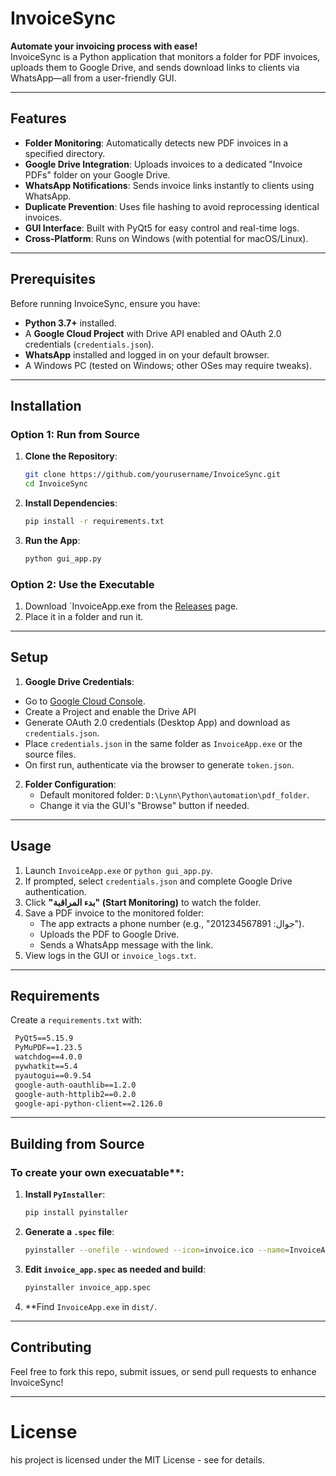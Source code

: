 # InvoiceSync

**Automate your invoicing process with ease!**  
InvoiceSync is a Python application that monitors a folder for PDF invoices, uploads them to Google Drive, and sends download links to clients via WhatsApp—all from a user-friendly GUI.

---

## Features
- **Folder Monitoring**: Automatically detects new PDF invoices in a specified directory.
- **Google Drive Integration**: Uploads invoices to a dedicated "Invoice PDFs" folder on your Google Drive.
- **WhatsApp Notifications**: Sends invoice links instantly to clients using WhatsApp.
- **Duplicate Prevention**: Uses file hashing to avoid reprocessing identical invoices.
- **GUI Interface**: Built with PyQt5 for easy control and real-time logs.
- **Cross-Platform**: Runs on Windows (with potential for macOS/Linux).

---

## Prerequisites
Before running InvoiceSync, ensure you have:
- **Python 3.7+** installed.
- A **Google Cloud Project** with Drive API enabled and OAuth 2.0 credentials (`credentials.json`).
- **WhatsApp** installed and logged in on your default browser.
- A Windows PC (tested on Windows; other OSes may require tweaks).

---

## Installation

### Option 1: Run from Source
1. **Clone the Repository**:
   ```bash
   git clone https://github.com/yourusername/InvoiceSync.git
   cd InvoiceSync
   ```
2. **Install Dependencies**:
   ```bash
   pip install -r requirements.txt
   ```
3. **Run the App**:
   ```bash
   python gui_app.py
   ```

### Option 2: Use the Executable
1. Download `InvoiceApp.exe from the [Releases]() page.
2. Place it in a folder and run it.

---

## Setup
1. **Google Drive Credentials**:
  - Go to [Google Cloud Console](https://console.cloud.google.com/).
  - Create a Project and enable the Drive API
  - Generate OAuth 2.0 credentials (Desktop App) and download as `credentials.json`.
  - Place `credentials.json` in the same folder as `InvoiceApp.exe` or the source files.
  - On first run, authenticate via the browser to generate `token.json`.
2. **Folder Configuration**:
    - Default monitored folder: `D:\Lynn\Python\automation\pdf_folder`.
    - Change it via the GUI's "Browse" button if needed.
   
---

## Usage

1. Launch `InvoiceApp.exe` or `python gui_app.py`.
2. If prompted, select `credentials.json` and complete Google Drive authentication.
3. Click **"بدء المراقبة" (Start Monitoring)** to watch the folder.
4. Save a PDF invoice to the monitored folder:
   - The app extracts a phone number (e.g., "جوال: 201234567891").
   - Uploads the PDF to Google Drive.
   - Sends a WhatsApp message with the link.
5. View logs in the GUI or `invoice_logs.txt`.

---

## Requirements
Create a `requirements.txt` with:

   ```txt
    PyQt5==5.15.9
    PyMuPDF==1.23.5
    watchdog==4.0.0
    pywhatkit==5.4
    pyautogui==0.9.54
    google-auth-oauthlib==1.2.0
    google-auth-httplib2==0.2.0
    google-api-python-client==2.126.0
   ```

---

## Building from Source
### To create your own execuatable**:
1. **Install `PyInstaller`**:
   ```bash
   pip install pyinstaller
   ```
2. **Generate a `.spec` file**:
   ```bash
   pyinstaller --onefile --windowed --icon=invoice.ico --name=InvoiceApp --add-data "main.py;." gui_app.py
   ```
3. **Edit `invoice_app.spec` as needed and build**:
   ```bash
   pyinstaller invoice_app.spec
   ```
4. **Find `InvoiceApp.exe` in `dist/`.

---

## Contributing
Feel free to fork this repo, submit issues, or send pull requests to enhance InvoiceSync!

---

# License
his project is licensed under the MIT License - see  for details.










